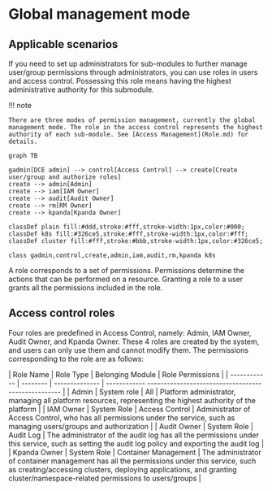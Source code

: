 # Global management mode

## Applicable scenarios

If you need to set up administrators for sub-modules to further manage user/group permissions through administrators, you can use roles in users and access control. Possessing this role means having the highest administrative authority for this submodule.

!!! note

    There are three modes of permission management, currently the global management mode. The role in the access control represents the highest authority of each sub-module. See [Access Management](Role.md) for details.

```mermaid
graph TB

gadmin[DCE admin] --> control[Access Control] --> create[Create user/group and authorize roles]
create --> admin[Admin]
create --> iam[IAM Owner]
create --> audit[Audit Owner]
create --> rm[RM Owner]
create --> kpanda[Kpanda Owner]

classDef plain fill:#ddd,stroke:#fff,stroke-width:1px,color:#000;
classDef k8s fill:#326ce5,stroke:#fff,stroke-width:1px,color:#fff;
classDef cluster fill:#fff,stroke:#bbb,stroke-width:1px,color:#326ce5;

class gadmin,control,create,admin,iam,audit,rm,kpanda k8s
```

A role corresponds to a set of permissions. Permissions determine the actions that can be performed on a resource. Granting a role to a user grants all the permissions included in the role.

## Access control roles

Four roles are predefined in Access Control, namely: Admin, IAM Owner, Audit Owner, and Kpanda Owner. These 4 roles are created by the system, and users can only use them and cannot modify them. The permissions corresponding to the role are as follows:

| Role Name | Role Type | Belonging Module | Role Permissions |
| ------------ | -------- | -------------- | ------------ --------------------------------------------------- |
| Admin | System role | All | Platform administrator, managing all platform resources, representing the highest authority of the platform |
| IAM Owner | System Role | Access Control | Administrator of Access Control, who has all permissions under the service, such as managing users/groups and authorization |
| Audit Owner | System Role | Audit Log | The administrator of the audit log has all the permissions under this service, such as setting the audit log policy and exporting the audit log |
| Kpanda Owner | System Role | Container Management | The administrator of container management has all the permissions under this service, such as creating/accessing clusters, deploying applications, and granting cluster/namespace-related permissions to users/groups |